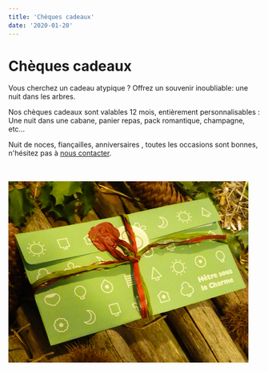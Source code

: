 ```yaml
---
title: 'Chèques cadeaux'
date: '2020-01-20'
---
```


# Chèques cadeaux

Vous cherchez un cadeau atypique ?
Offrez un souvenir inoubliable: une nuit dans les arbres.

Nos chèques cadeaux sont valables 12 mois, entièrement personnalisables :
Une nuit dans une cabane, panier repas, pack romantique, champagne, etc...

Nuit de noces, fiançailles, anniversaires , toutes les occasions sont bonnes, n'hésitez pas à [nous contacter](/contact).

<br /><br />
![Cheque cadeau](../images/cheque-cadeau.png)
